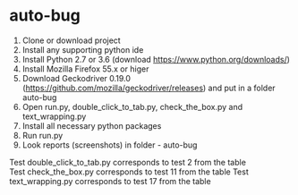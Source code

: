 # auto-bug

1. Clone or download project
2. Install any supporting python ide
3. Install Python 2.7 or 3.6 (download https://www.python.org/downloads/)
4. Install Mozilla Firefox 55.x or higer
5. Download Geckodriver 0.19.0 (https://github.com/mozilla/geckodriver/releases) and put in a folder auto-bug
6. Open run.py, double_click_to_tab.py, check_the_box.py and text_wrapping.py
7. Install all necessary python packages
8. Run run.py
9. Look reports (screenshots) in folder - auto-bug

Test double_click_to_tab.py corresponds to test 2 from the table <br>
Test check_the_box.py corresponds to test 11 from the table
Test text_wrapping.py corresponds to test 17 from the table
